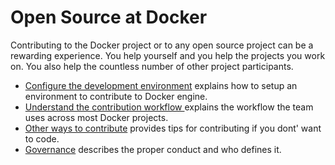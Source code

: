 <!--[metadata]>
+++
title = "Open Source at Docker"
description = "Overview of contributing"
keywords = ["open, source, contributing, overview"]
[menu.main]
identifier="oss_contrib"
weight=8
+++
<![end-metadata]-->


# Open Source at Docker

Contributing to the Docker project or to any open source project can be a
rewarding experience. You help yourself and you help the projects you work on.
You also help the countless number of other project participants.

- [Configure the development environment](project/who-written-for.md) explains how to setup an environment to contribute to Docker engine.
- [Understand the contribution workflow ](workflow/make-a-contribution.md) explains the workflow the team uses across most Docker projects.
- [Other ways to contribute](ways/index.md) provides tips for contributing if you dont' want to code.
- [Governance](governance/index.md) describes the proper conduct and who defines it.
